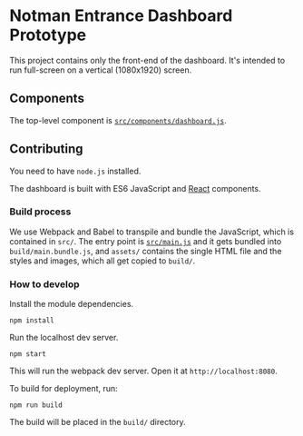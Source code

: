 # Notman Entrance Dashboard Prototype

This project contains only the front-end of the dashboard. It's intended to run full-screen on a vertical (1080x1920) screen.

## Components

The top-level component is [`src/components/dashboard.js`](src/components/dashboard.js).


## Contributing

You need to have `node.js` installed.

The dashboard is built with ES6 JavaScript and [React](https://facebook.github.io/react/) components.

### Build process

We use Webpack and Babel to transpile and bundle the JavaScript, which is contained in `src/`. The entry point is [`src/main.js`](src/main.js) and it gets bundled into `build/main.bundle.js`, and `assets/` contains the single HTML file and the styles and images, which all get copied to `build/`.

### How to develop

Install the module dependencies.
```
npm install
```

Run the localhost dev server.
```
npm start
```

This will run the webpack dev server. Open it at `http://localhost:8080`.

To build for deployment, run:

```
npm run build
```

The build will be placed in the `build/` directory.
